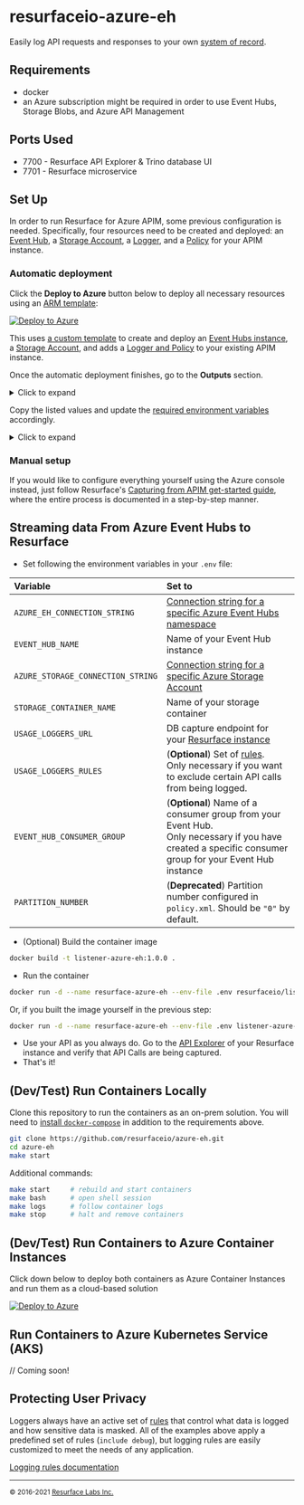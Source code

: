 # resurfaceio-azure-eh
Easily log API requests and responses to your own [system of record](https://resurface.io/).

## Requirements

* docker
* an Azure subscription might be required in order to use Event Hubs, Storage Blobs, and Azure API Management

## Ports Used

* 7700 - Resurface API Explorer & Trino database UI
* 7701 - Resurface microservice

<a name="set-up"/>

## Set Up
In order to run Resurface for Azure APIM, some previous configuration is needed. Specifically, four resources need to be created and deployed: an [Event Hub](https://docs.microsoft.com/en-us/azure/event-hubs/event-hubs-about), a [Storage Account](https://docs.microsoft.com/en-us/azure/storage/common/storage-account-overview), a [Logger](https://docs.microsoft.com/en-us/rest/api/apimanagement/current-ga/logger/create-or-update), and a [Policy](https://docs.microsoft.com/en-us/azure/api-management/set-edit-policies) for your APIM instance.

### Automatic deployment
Click the **Deploy to Azure** button below to deploy all necessary resources using an [ARM template](https://docs.microsoft.com/en-us/azure/azure-resource-manager/templates/overview):

[![Deploy to Azure](https://aka.ms/deploytoazurebutton)](https://portal.azure.com/#create/Microsoft.Template/uri/https%3A%2F%2Fraw.githubusercontent.com%2Fresurfaceio%2Fiac-templates%2Fmaster%2Fazure%2Fazuredeployresources.json)

This uses [a custom template](https://github.com/resurfaceio/iac-templates/blob/master/azure/azuredeployresources.json) to create and deploy an [Event Hubs instance](https://github.com/resurfaceio/iac-templates/blob/master/azure/event-hub.json), a [Storage Account](https://github.com/resurfaceio/iac-templates/blob/master/azure/storageaccount.json), and adds a [Logger and Policy](https://github.com/resurfaceio/iac-templates/blob/master/azure/logger-and-policy.json) to your existing APIM instance.

Once the automatic deployment finishes, go to the **Outputs** section.
<details>
  <summary> Click to expand</summary>
  
  ![image](https://user-images.githubusercontent.com/7117255/169603018-76e9ec7b-918e-4d47-87a7-253c2e820d08.png)
</details>

Copy the listed values and update the [required environment variables](#logging-from-azure-event-hubs) accordingly.
<details>
  <summary>Click to expand</summary>
  
  ![image](https://user-images.githubusercontent.com/7117255/169605750-911491c0-43b0-4caa-9ccb-911ad723bd1a.png)
</details>


### Manual setup

If you would like to configure everything yourself using the Azure console instead, just follow Resurface's [Capturing from APIM get-started guide](https://resurface.io/azure-get-started#manual-setup), where the entire process is documented in a step-by-step manner.

<a name="logging-from-azure-event-hubs"/>

## Streaming data From Azure Event Hubs to Resurface

- Set following the environment variables in your `.env` file:

| Variable | Set to |
|:---------|:-------|
|`AZURE_EH_CONNECTION_STRING`|[Connection string for a specific Azure Event Hubs namespace](https://docs.microsoft.com/en-us/azure/event-hubs/event-hubs-get-connection-string)|
|`EVENT_HUB_NAME`            |Name of your Event Hub instance|
|`AZURE_STORAGE_CONNECTION_STRING`|[Connection string for a specific Azure Storage Account]([https://docs.microsoft.com/en-us/azure/event-hubs/event-hubs-get-connection-string](https://docs.microsoft.com/en-us/azure/storage/common/storage-configure-connection-string))|
|`STORAGE_CONTAINER_NAME`    |Name of your storage container|
|`USAGE_LOGGERS_URL`         |DB capture endpoint for your [Resurface instance](https://resurface.io/installation)|
|`USAGE_LOGGERS_RULES`       |(**Optional**) Set of [rules](#protecting-user-privacy).<br />Only necessary if you want to exclude certain API calls from being logged.|
|`EVENT_HUB_CONSUMER_GROUP`  |(**Optional**) Name of a consumer group from your Event Hub.<br />Only necessary if you have created a specific consumer group for your Event Hub instance|
|`PARTITION_NUMBER`          |(**Deprecated**) Partition number configured in `policy.xml`. Should be `"0"` by default.|

- (Optional) Build the container image

```bash
docker build -t listener-azure-eh:1.0.0 .
```

- Run the container

```bash
docker run -d --name resurface-azure-eh --env-file .env resurfaceio/listener-azure-eh:1.0.0
```

Or, if you built the image yourself in the previous step:

```bash
docker run -d --name resurface-azure-eh --env-file .env listener-azure-eh:1.0.0
```

- Use your API as you always do. Go to the [API Explorer](https://resurface.io/docs#api-explorer) of your Resurface instance and verify that API Calls are being captured.
- That's it!

<a name="run-locally"/>

## (Dev/Test) Run Containers Locally

Clone this repository to run the containers as an on-prem solution.
You will need to [install `docker-compose`](https://docs.docker.com/compose/install/) in addition to the requirements above.

```bash
git clone https://github.com/resurfaceio/azure-eh.git
cd azure-eh
make start
```

Additional commands:

```bash
make start     # rebuild and start containers
make bash      # open shell session
make logs      # follow container logs
make stop      # halt and remove containers
```

<a name="run-on-azure"/>

## (Dev/Test) Run Containers to Azure Container Instances

Click down below to deploy both containers as Azure Container Instances and run them as a cloud-based solution

[![Deploy to Azure](https://aka.ms/deploytoazurebutton)](https://portal.azure.com/#create/Microsoft.Template/uri/https%3A%2F%2Fraw.githubusercontent.com%2Fresurfaceio%2Fiac-templates%2Fmaster%2Fazure%2Fcontainer-group.json)

<a name="run-on-aks"/>

## Run Containers to Azure Kubernetes Service (AKS)

// Coming soon!

<a name="privacy"/>

## Protecting User Privacy

Loggers always have an active set of <a href="https://resurface.io/rules.html">rules</a> that control what data is logged
and how sensitive data is masked. All of the examples above apply a predefined set of rules (`include debug`),
but logging rules are easily customized to meet the needs of any application.

<a href="https://resurface.io/rules.html">Logging rules documentation</a>

---
<small>&copy; 2016-2021 <a href="https://resurface.io">Resurface Labs Inc.</a></small>
